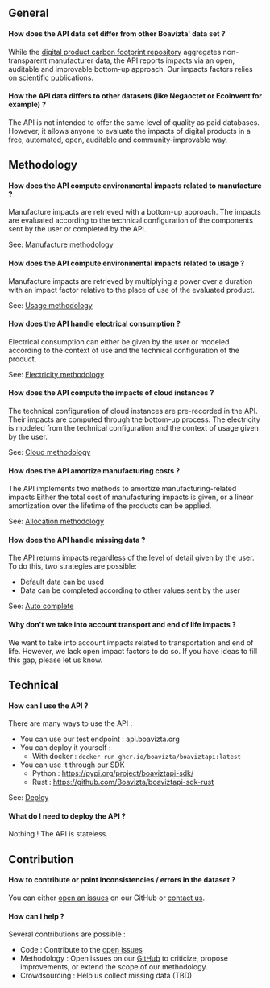 ## General

#### How does the API data set differ from other Boavizta' data set ?
While the [digital product carbon footprint repository](https://github.com/Boavizta/environmental-footprint-data) aggregates non-transparent manufacturer data, the API reports impacts via an open, auditable and improvable bottom-up approach. 
Our impacts factors relies on scientific publications.

#### How the API data differs to other datasets (like Negaoctet or Ecoinvent for example) ?
The API is not intended to offer the same level of quality as paid databases. However, it allows anyone to evaluate the impacts of digital products in a free, automated, open, auditable and community-improvable way.

## Methodology

#### How does the API compute environmental impacts related to manufacture ?

Manufacture impacts are retrieved with a bottom-up approach. The impacts are evaluated according to the technical configuration of the components sent by the user or completed by the API.

See: [Manufacture methodology](./Explanations/manufacture_methodology.md)


#### How does the API compute environmental impacts related to usage ?

Manufacture impacts are retrieved by multiplying a power over a duration with an impact factor relative to the place of use of the evaluated product.

See: [Usage methodology](Explanations/usage/usage.md)

#### How does the API handle electrical consumption ?

Electrical consumption can either be given by the user or modeled according to the context of use and the technical configuration of the product. 

See: [Electricity methodology](Explanations/usage/elec_conso.md)

#### How does the API compute the impacts of cloud instances ?

The technical configuration of cloud instances are pre-recorded in the API.
Their impacts are computed through the bottom-up process. The electricity is modeled from the technical configuration and the context of usage given by the user.

See: [Cloud methodology](Explanations/services/cloud.md)

#### How does the API amortize manufacturing costs ?
The API implements two methods to amortize manufacturing-related impacts
Either the total cost of manufacturing impacts is given, or a linear amortization over the lifetime of the products can be applied. 

See: [Allocation methodology](Explanations/manufacture_methodology/#allocation)

#### How does the API handle missing data ?
The API returns impacts regardless of the level of detail given by the user. To do this, two strategies are possible: 

* Default data can be used
* Data can be completed according to other values sent by the user

See: [Auto complete](Explanations/auto_complete.md)

#### Why don't we take into account transport and end of life impacts ?

We want to take into account impacts related to transportation and end of life. However, we lack open impact factors to do so. If you have ideas to fill this gap, please let us know.

## Technical

#### How can I use the API ?

There are many ways to use the API :

* You can use our test endpoint : api.boavizta.org 
* You can deploy it yourself : 
  * With docker : ```docker run ghcr.io/boavizta/boaviztapi:latest```
* You can use it through our SDK
  * Python : https://pypi.org/project/boaviztapi-sdk/
  * Rust : https://github.com/Boavizta/boaviztapi-sdk-rust

See: [Deploy](Reference/deploy.md)

#### What do I need to deploy the API ?

Nothing ! The API is stateless.

## Contribution

#### How to contribute or point inconsistencies / errors in the dataset ?

You can either [open an issues](https://github.com/Boavizta/boaviztapi/issues) on our GitHub or [contact us](https://boavizta.org/contact).

#### How can I help ?

Several contributions are possible :

* Code : Contribute to the [open issues](https://github.com/Boavizta/boaviztapi/issues)
* Methodology : Open issues on our [GitHub](https://github.com/Boavizta/boaviztapi/) to criticize, propose improvements, or extend the scope of our methodology.
* Crowdsourcing : Help us collect missing data (TBD)
